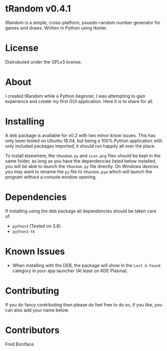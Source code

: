 # tRandom v0.4.1

tRandom is a simple, cross-platform, psuedo-random number generator for games and draws.  Written in Python using tkinter.

# License

Distrubuted under the GPLv3 license.

# About

I created tRandom while a Python beginner, I was attempting to gain experience and create my first GUI application.  Here it is to share for all.

# Installing

A deb package is available for v0.2 with two minor know issues.  This has only been tested on Ubuntu 18.04, but being a 100% Python application with only included packages imported, it should run happily all over the place.

To install elsewhere, the `tRandom.py` and `icon.png` files should be kept in the same folder, as long as you have the dependencies listed below installed, you will be able to launch the `tRandom.py` file directly.  On Windows devices you may want to rename the `py` file to `tRandom.pyw` which will launch the program without a console window opening.

# Dependencies

If installing using the deb package all dependencies should be taken care of.

- `python3` (Tested on 3.8)
- `python3-tk`

# Known Issues

- When installing with the DEB, the package will show in the `Lost & Found` category in your app launcher (At least on KDE Plasma).

# Contributing

If you do fancy contributing then please do feel free to do so, if you like, you can also add your name below.

# Contributors

Fred Boniface
